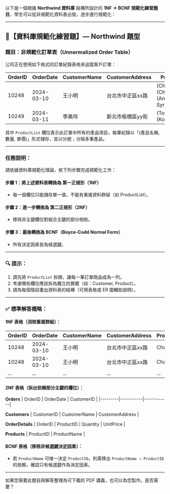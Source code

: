 以下是一個根據 **Northwind 資料庫** 結構所設計的 **1NF → BCNF 規範化練習題目**，學生可以從非規範化資料表出發，逐步進行規範化：

---

## 🌟【資料庫規範化練習題】— Northwind 題型

### 題目：非規範化訂單表（Unnormalized Order Table）

公司正在使用如下格式的訂單紀錄表格來追蹤客戶訂單：

| OrderID | OrderDate | CustomerName | CustomerAddress | ProductList                                          |
|---------|-----------|---------------|------------------|------------------------------------------------------|
| 10248   | 2024-03-10| 王小明        | 台北市中正區xx路   | (Chai,10,18); (Chang,5,19); (Aniseed Syrup,2,10)     |
| 10249   | 2024-03-11| 李美玲        | 新北市板橋區yy街   | (Tofu,20,23.5); (Konbu,8,9)                          |

其中 `ProductList` 欄位表示此訂單中所有的產品項目，每筆紀錄以「(產品名稱, 數量, 單價)」形式儲存，並以分號 `;` 分隔多筆產品。

---

### 任務說明：

請依據資料庫規範化理論，依下列步驟完成規範化工作：

#### 步驟 1：將上述資料表轉換為 **第一正規形（1NF）**
- 每一個欄位只能儲存單一值，不能有重複資料群組（如 ProductList）。

#### 步驟 2：進一步轉換為 **第二正規形（2NF）**
- 移除非主鍵欄位對組合主鍵的部分相依。

#### 步驟 3：最後轉換為 **BCNF（Boyce-Codd Normal Form）**
- 所有決定因素皆為候選鍵。

---

### 🔍 提示：

1. 請先將 `ProductList` 拆開，讓每一筆訂單商品成為一列。
2. 考慮哪些欄位應該拆為獨立的實體（如：Customer, Product）。
3. 請為每個階段畫出資料表的結構（可用表格或 ER 圖輔助說明）。

---

### ✅ 標準解答概略：

#### 1NF 表格（消除重複群組）：

| OrderID | OrderDate | CustomerName | CustomerAddress | ProductName      | Quantity | UnitPrice |
|---------|-----------|---------------|------------------|------------------|----------|-----------|
| 10248   | 2024-03-10| 王小明        | 台北市中正區xx路   | Chai             | 10       | 18        |
| 10248   | 2024-03-10| 王小明        | 台北市中正區xx路   | Chang            | 5        | 19        |
| ...     | ...       | ...           | ...              | ...              | ...      | ...       |

#### 2NF 表格（拆出依賴部分主鍵的欄位）：

**Orders**
| OrderID | OrderDate | CustomerID |
|---------|-----------|------------|

**Customers**
| CustomerID | CustomerName | CustomerAddress |

**OrderDetails**
| OrderID | ProductID | Quantity | UnitPrice |

**Products**
| ProductID | ProductName |

#### BCNF 表格（移除非候選鍵決定因素）：
- 若 `ProductName` 可唯一決定 `ProductID`，則需移出 `ProductName → ProductID` 的依賴，確認只有候選鍵作為決定因素。

---

如果您需要此題目與解答整理為可下載的 PDF 講義，也可以為您製作。是否需要？
